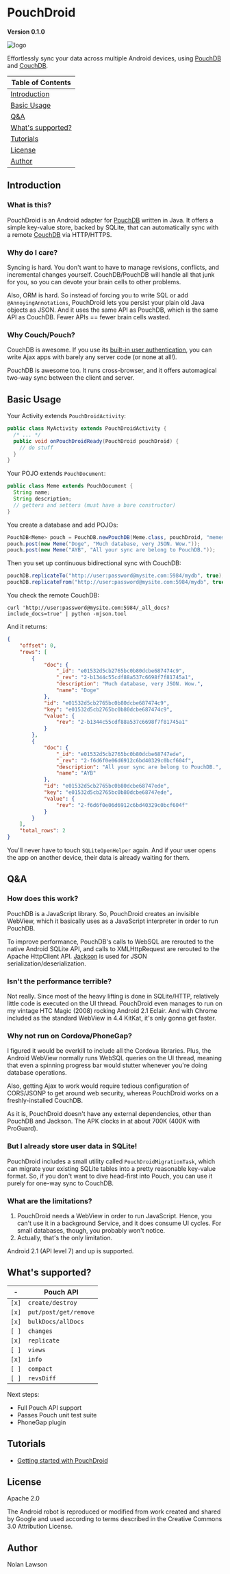 PouchDroid
===========

**Version 0.1.0**

![logo][]

Effortlessly sync your data across multiple Android devices, using [PouchDB][] and [CouchDB][].

|Table of Contents|
|-----------------|
| [Introduction](#introduction) |
| [Basic Usage](#basic-usage) |
| [Q&amp;A](#qa) |
| [What's supported?](#whats-supported) |
| [Tutorials](#tutorials) |
| [License](#license) |
| [Author](#author) |

Introduction
-------------

### What is this?

PouchDroid is an Android adapter for [PouchDB][] written in Java.  It offers a simple key-value store, backed by SQLite, that can automatically sync with a remote [CouchDB][] via HTTP/HTTPS.

### Why do I care?

Syncing is hard.  You don't want to have to manage revisions, conflicts, and incremental changes yourself.  CouchDB/PouchDB will handle all that junk for you, so you can devote your brain cells to other problems.

Also, ORM is hard.  So instead of forcing you to write SQL or add ```@AnnoyingAnnotations```, PouchDroid lets you persist your plain old Java objects as JSON. And it uses the same API as PouchDB, which is the same API as CouchDB.  Fewer APIs == fewer brain cells wasted.

### Why Couch/Pouch?

CouchDB is awesome.  If you use its [built-in user authentication][couchsecurity], you can write Ajax apps with barely any server code (or none at all!).

PouchDB is awesome too.  It runs cross-browser, and it offers automagical two-way sync between the client and server.

Basic Usage
----------

Your Activity extends ```PouchDroidActivity```:

```java
public class MyActivity extends PouchDroidActivity {
  /* ... */
  public void onPouchDroidReady(PouchDroid pouchDroid) {
    // do stuff
  }
}
```

Your POJO extends ```PouchDocument```:

```java
public class Meme extends PouchDocument {
  String name;
  String description;
  // getters and setters (must have a bare constructor)
}
```

You create a database and add POJOs:

```java
PouchDB<Meme> pouch = PouchDB.newPouchDB(Meme.class, pouchDroid, "memes.db");
pouch.post(new Meme("Doge", "Much database, very JSON. Wow."));
pouch.post(new Meme("AYB", "All your sync are belong to PouchDB."));
```

Then you set up continuous bidirectional sync with CouchDB:

```java
pouchDB.replicateTo("http://user:password@mysite.com:5984/mydb", true);
pouchDB.replicateFrom("http://user:password@mysite.com:5984/mydb", true)
```

You check the remote CouchDB:

```
curl 'http://user:password@mysite.com:5984/_all_docs?include_docs=true' | python -mjson.tool
```

And it returns:
```json
{
    "offset": 0, 
    "rows": [
        {
            "doc": {
                "_id": "e01532d5cb2765bc0b80dcbe687474c9", 
                "_rev": "2-b1344c55cdf88a537c6698f7f81745a1", 
                "description": "Much database, very JSON. Wow.", 
                "name": "Doge"
            }, 
            "id": "e01532d5cb2765bc0b80dcbe687474c9", 
            "key": "e01532d5cb2765bc0b80dcbe687474c9", 
            "value": {
                "rev": "2-b1344c55cdf88a537c6698f7f81745a1"
            }
        }, 
        {
            "doc": {
                "_id": "e01532d5cb2765bc0b80dcbe68747ede", 
                "_rev": "2-f6d6f0e06d6912c6bd40329c0bcf604f", 
                "description": "All your sync are belong to PouchDB.", 
                "name": "AYB"
            }, 
            "id": "e01532d5cb2765bc0b80dcbe68747ede", 
            "key": "e01532d5cb2765bc0b80dcbe68747ede", 
            "value": {
                "rev": "2-f6d6f0e06d6912c6bd40329c0bcf604f"
            }
        }
    ], 
    "total_rows": 2
}
```



You'll never have to touch ```SQLiteOpenHelper``` again.  And if your user
opens the app on another device, their data is already waiting for them.

Q&amp;A
-------------

### How does this work?

PouchDB is a JavaScript library.  So, PouchDroid creates an invisible WebView, which it basically uses as a JavaScript interpreter in order to run PouchDB.

To improve performance, PouchDB's calls to WebSQL are rerouted to the native Android SQLite API, and calls to XMLHttpRequest are rerouted to the Apache HttpClient API.  [Jackson][] is used for JSON serialization/deserialization.

### Isn't the performance terrible?

Not really.  Since most of the heavy lifting is done in SQLite/HTTP, relatively little code is executed on the UI thread.  PouchDroid even manages to run on my vintage HTC Magic (2008) rocking Android 2.1 Eclair.  And with Chrome included as the standard WebView in 4.4 KitKat, it's only gonna get faster.

### Why not run on Cordova/PhoneGap?

I figured it would be overkill to include all the Cordova libraries.  Plus, the Android WebView normally runs WebSQL queries on the UI thread, meaning that even a spinning progress bar would stutter whenever you're doing database operations.

Also, getting Ajax to work would require tedious configuration of CORS/JSONP to get around web security, whereas PouchDroid works on a freshly-installed CouchDB.

As it is, PouchDroid doesn't have any external dependencies, other than PouchDB and Jackson.  The APK clocks in at about 700K (400K with ProGuard).

### But I already store user data in SQLite!

PouchDroid includes a small utility called ```PouchDroidMigrationTask```, which can migrate your existing SQLite tables into a pretty reasonable key-value format.  So, if you don't want to dive head-first into Pouch, you can use it purely for one-way sync to CouchDB.

### What are the limitations?

1. PouchDroid needs a WebView in order to run JavaScript.  Hence, you can't use it in a background Service, and it does consume UI cycles.  For small databases, though, you probably won't notice.
2. Actually, that's the only limitation.

Android 2.1 (API level 7) and up is supported.

What's supported?
------------

| - | Pouch API                  |
|-----------|----------------------------|
| ```[x]``` | ```create/destroy```       |
| ```[x]``` | ```put/post/get/remove```  |
| ```[x]``` | ```bulkDocs/allDocs```  |
| ```[ ]``` | ```changes```  |
| ```[x]``` | ```replicate```  |
| ```[ ]``` | ```views```  |
| ```[x]``` | ```info```  |
| ```[ ]``` | ```compact```  |
| ```[ ]``` | ```revsDiff```  |

Next steps:

* Full Pouch API support
* Passes Pouch unit test suite
* PhoneGap plugin

Tutorials
----------

* [Getting started with PouchDroid](//github.com/nolanlawson/PouchDroid/wiki/Getting-Started)

License
----------

Apache 2.0

The Android robot is reproduced or modified from work created and shared by Google and used according to terms described in the Creative Commons 3.0 Attribution License.

Author
--------
Nolan Lawson

[1]: https://github.com/pgsqlite/PG-SQLitePlugin-Android-2013.09
[2]: http://guide.couchdb.org/draft/conflicts.html
[3]: http://tritarget.org/blog/2012/11/28/the-pyramid-of-doom-a-javascript-style-trap/]
[pouchdb]: http://pouchdb.com/
[couchdb]: http://couchdb.apache.org/
[jackson]: http://jackson.codehaus.org/
[couchsecurity]: http://guide.couchdb.org/draft/security.html
[logo]: https://raw.github.com/nolanlawson/PouchDroid/master/gimp/pouchdroid_logo.png
